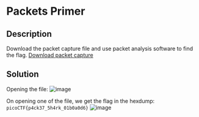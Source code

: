 # Packets Primer
## Description
Download the packet capture file and use packet analysis software to find the flag.
[Download packet capture](https://artifacts.picoctf.net/c/196/network-dump.flag.pcap)
## Solution
Opening the file:
![image](https://github.com/user-attachments/assets/7ca89e04-e467-4cee-a3d4-fc04da4cf485)

On opening one of the file, we get the flag in the hexdump: ```picoCTF{p4ck37_5h4rk_01b0a0d6}```
![image](https://github.com/user-attachments/assets/a4426e90-4ace-4865-8051-8930a9f8e160)
